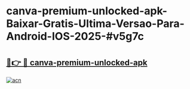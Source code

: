 # canva-premium-unlocked-apk-Baixar-Gratis-Ultima-Versao-Para-Android-IOS-2025-#v5g7c

# <h2><a href="https://ainizakaria.my?title=canva-premium-unlocked-apk&ref=24M">🔗👉 🔴 canva-premium-unlocked-apk</a></h2>

[![acn](https://github.com/user-attachments/assets/0f9c940e-d8b0-45ae-aac7-cd30a18b3e1c)](https://ainizakaria.my?title=canva-premium-unlocked-apk&ref=24M)

